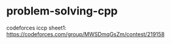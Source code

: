 # problem-solving-cpp
codeforces iccp
sheet1: 
https://codeforces.com/group/MWSDmqGsZm/contest/219158
